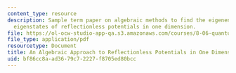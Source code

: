 ```yaml
---
content_type: resource
description: Sample term paper on algebraic methods to find the eigenenergies and
  eigenstates of reflectionless potentials in one dimension.
file: https://ol-ocw-studio-app-qa.s3.amazonaws.com/courses/8-06-quantum-physics-iii-spring-2005/bf86cc8aad3679c72227f8705ed80bcc_samplepaper.pdf
file_type: application/pdf
resourcetype: Document
title: An Algebraic Approach to Reflectionless Potentials in One Dimension
uid: bf86cc8a-ad36-79c7-2227-f8705ed80bcc
---
```

